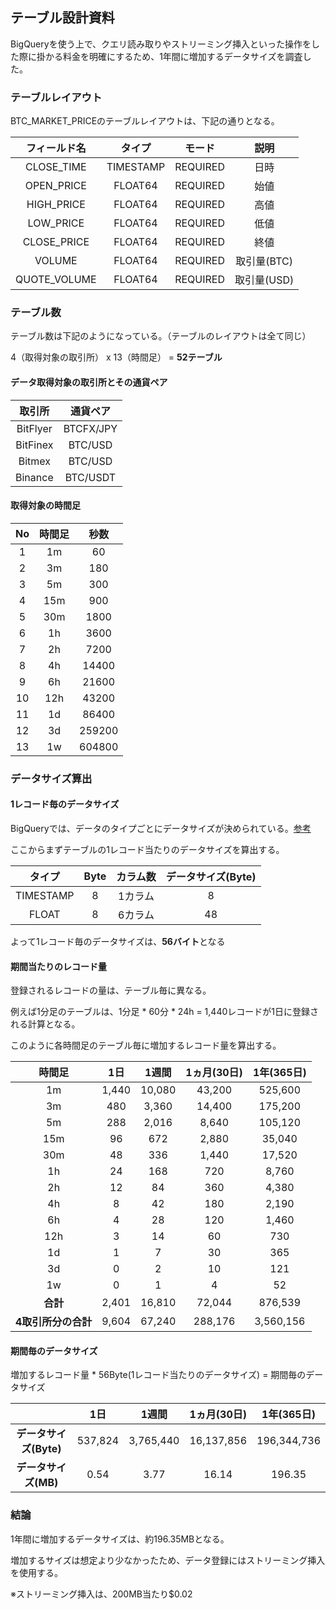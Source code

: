 ## テーブル設計資料

BigQueryを使う上で、クエリ読み取りやストリーミング挿入といった操作をした際に掛かる料金を明確にするため、1年間に増加するデータサイズを調査した。

### テーブルレイアウト

BTC_MARKET_PRICEのテーブルレイアウトは、下記の通りとなる。

|フィールド名|タイプ|モード|説明|
|:-:|:-:|:-:|:-:|
|CLOSE_TIME|TIMESTAMP|REQUIRED|日時|
|OPEN_PRICE|FLOAT64|REQUIRED|始値|
|HIGH_PRICE|FLOAT64|REQUIRED|高値|
|LOW_PRICE|FLOAT64|REQUIRED|低値|
|CLOSE_PRICE|FLOAT64|REQUIRED|終値|
|VOLUME|FLOAT64|REQUIRED|取引量(BTC) |
|QUOTE_VOLUME|FLOAT64|REQUIRED|取引量(USD)|

### テーブル数

テーブル数は下記のようになっている。（テーブルのレイアウトは全て同じ）

4（取得対象の取引所） x 13（時間足） = **52テーブル**

#### データ取得対象の取引所とその通貨ペア

|取引所|通貨ペア|
|:-:|:-:|
|BitFlyer|BTCFX/JPY|
|BitFinex|BTC/USD|
|Bitmex|BTC/USD|
|Binance|BTC/USDT|

#### 取得対象の時間足

|No|時間足|秒数|
|:-:|:-:|:-:|
|1|1m|60|
|2|3m|180|
|3|5m|300|
|4|15m|900|
|5|30m|1800|
|6|1h|3600|
|7|2h|7200|
|8|4h|14400|
|9|6h|21600|
|10|12h|43200|
|11|1d|86400|
|12|3d|259200|
|13|1w|604800|

### データサイズ算出

#### 1レコード毎のデータサイズ

BigQueryでは、データのタイプごとにデータサイズが決められている。[参考](https://cloud.google.com/bigquery/pricing?hl=ja#data)

ここからまずテーブルの1レコード当たりのデータサイズを算出する。

|タイプ|Byte|カラム数|データサイズ(Byte)|
|:-:|:-:|:-:|:-:|
|TIMESTAMP|8|1カラム|8|
|FLOAT|8|6カラム|48|

よって1レコード毎のデータサイズは、**56バイト**となる

#### 期間当たりのレコード量

登録されるレコードの量は、テーブル毎に異なる。

例えば1分足のテーブルは、1分足 * 60分 * 24h = 1,440レコードが1日に登録される計算となる。

このように各時間足のテーブル毎に増加するレコード量を算出する。

|時間足|1日|1週間|1ヵ月(30日)|1年(365日)|
|:-:|:-:|:-:|:-:|:-:|
|1m|1,440|10,080|43,200|525,600|
|3m|480|3,360|14,400|175,200|
|5m|288|2,016|8,640|105,120|
|15m|96|672|2,880|35,040|
|30m|48|336|1,440|17,520|
|1h|24|168|720|8,760|
|2h|12|84|360|4,380|
|4h|8|42|180|2,190|
|6h|4|28|120|1,460|
|12h|3|14|60|730|
|1d|1|7|30|365|
|3d|0|2|10|121|
|1w|0|1|4|52|
|**合計**|2,401|16,810|72,044|876,539|
|**4取引所分の合計**|9,604|67,240|288,176|3,560,156|

#### 期間毎のデータサイズ

増加するレコード量 * 56Byte(1レコード当たりのデータサイズ) = 期間毎のデータサイズ

||1日|1週間|1ヵ月(30日)|1年(365日)|
|:-:|:-:|:-:|:-:|:-:|
|**データサイズ(Byte)**|537,824|3,765,440|16,137,856|196,344,736|
|**データサイズ(MB)**|0.54|3.77|16.14|196.35|

### 結論

1年間に増加するデータサイズは、約196.35MBとなる。

増加するサイズは想定より少なかったため、データ登録にはストリーミング挿入を使用する。

※ストリーミング挿入は、200MB当たり$0.02

